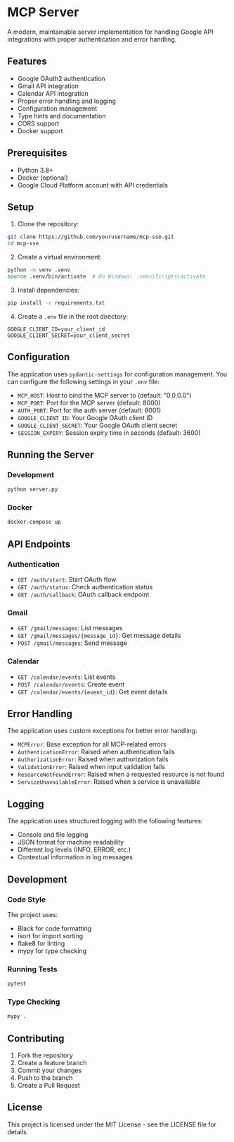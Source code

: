 # MCP Server

A modern, maintainable server implementation for handling Google API integrations with proper authentication and error handling.

## Features

- Google OAuth2 authentication
- Gmail API integration
- Calendar API integration
- Proper error handling and logging
- Configuration management
- Type hints and documentation
- CORS support
- Docker support

## Prerequisites

- Python 3.8+
- Docker (optional)
- Google Cloud Platform account with API credentials

## Setup

1. Clone the repository:
```bash
git clone https://github.com/yourusername/mcp-sse.git
cd mcp-sse
```

2. Create a virtual environment:
```bash
python -m venv .venv
source .venv/bin/activate  # On Windows: .venv\Scripts\activate
```

3. Install dependencies:
```bash
pip install -r requirements.txt
```

4. Create a `.env` file in the root directory:
```env
GOOGLE_CLIENT_ID=your_client_id
GOOGLE_CLIENT_SECRET=your_client_secret
```

## Configuration

The application uses `pydantic-settings` for configuration management. You can configure the following settings in your `.env` file:

- `MCP_HOST`: Host to bind the MCP server to (default: "0.0.0.0")
- `MCP_PORT`: Port for the MCP server (default: 8000)
- `AUTH_PORT`: Port for the auth server (default: 8001)
- `GOOGLE_CLIENT_ID`: Your Google OAuth client ID
- `GOOGLE_CLIENT_SECRET`: Your Google OAuth client secret
- `SESSION_EXPIRY`: Session expiry time in seconds (default: 3600)

## Running the Server

### Development

```bash
python server.py
```

### Docker

```bash
docker-compose up
```

## API Endpoints

### Authentication

- `GET /auth/start`: Start OAuth flow
- `GET /auth/status`: Check authentication status
- `GET /auth/callback`: OAuth callback endpoint

### Gmail

- `GET /gmail/messages`: List messages
- `GET /gmail/messages/{message_id}`: Get message details
- `POST /gmail/messages`: Send message

### Calendar

- `GET /calendar/events`: List events
- `POST /calendar/events`: Create event
- `GET /calendar/events/{event_id}`: Get event details

## Error Handling

The application uses custom exceptions for better error handling:

- `MCPError`: Base exception for all MCP-related errors
- `AuthenticationError`: Raised when authentication fails
- `AuthorizationError`: Raised when authorization fails
- `ValidationError`: Raised when input validation fails
- `ResourceNotFoundError`: Raised when a requested resource is not found
- `ServiceUnavailableError`: Raised when a service is unavailable

## Logging

The application uses structured logging with the following features:

- Console and file logging
- JSON format for machine readability
- Different log levels (INFO, ERROR, etc.)
- Contextual information in log messages

## Development

### Code Style

The project uses:
- Black for code formatting
- isort for import sorting
- flake8 for linting
- mypy for type checking

### Running Tests

```bash
pytest
```

### Type Checking

```bash
mypy .
```

## Contributing

1. Fork the repository
2. Create a feature branch
3. Commit your changes
4. Push to the branch
5. Create a Pull Request

## License

This project is licensed under the MIT License - see the LICENSE file for details. 